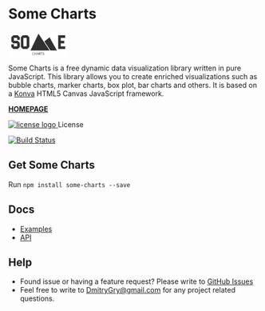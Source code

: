 # Some Charts

<a href="https://lastik.github.io/some-charts/">
    <img style="vertical-align: top;" src="./assets/logo.svg?raw=true" alt="logo" height="50px">
</a>

Some Charts is a free dynamic data visualization library written in pure JavaScript. This library allows you to create enriched visualizations such as bubble charts, marker charts, box plot, bar charts and others. It is based on a <a href="https://github.com/konvajs/konva">Konva</a> HTML5 Canvas JavaScript framework.

**[HOMEPAGE](https://lastik.github.io/some-charts/)**

<a href="https://github.com/Lastik/some-charts/blob/main/LICENSE">
    <img style="vertical-align: top;" src="https://upload.wikimedia.org/wikipedia/commons/thumb/0/0c/MIT_logo.svg/2880px-MIT_logo.svg.png" alt="license logo" height="20px">
</a> License

[![Build Status](https://github.com/Lastik/some-charts/actions/workflows/CI.yml/badge.svg)](https://github.com/Lastik/some-charts/actions/workflows/CI.yml)

## Get Some Charts

Run `npm install some-charts --save`

## Docs

+ [Examples](https://lastik.github.io/some-charts/)
+ [API](https://lastik.github.io/some-charts/typedoc/index.html)

## Help

+ Found issue or having a feature request? Please write to [GitHub Issues](https://github.com/Lastik/some-charts/issues)
+ Feel free to write to [DmitryGry@gmail.com](mailto:DmitryGry@gmail.com) for any project related questions.
